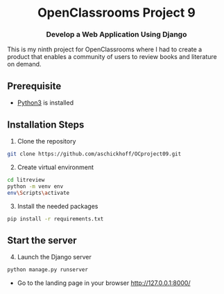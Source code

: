 <h1 align="center">OpenClassrooms Project 9</h1>
<h3 align="center">Develop a Web Application Using Django</h3>

<p align="left">This is my ninth project for OpenClassrooms where I had to create a product that enables a community of users to review books and literature on demand.</p>

## Prerequisite

- [Python3](https://www.python.org/ "Python") is installed

## Installation Steps

1. Clone the repository

```Bash
git clone https://github.com/aschickhoff/OCproject09.git
```

2. Create virtual environment
```Bash
cd litreview
python -m venv env
env\Scripts\activate
```

3. Install the needed packages
```Bash
pip install -r requirements.txt
```
## Start the server

4. Launch the Django server
```Bash
python manage.py runserver
```

- Go to the landing page in your browser http://127.0.0.1:8000/

